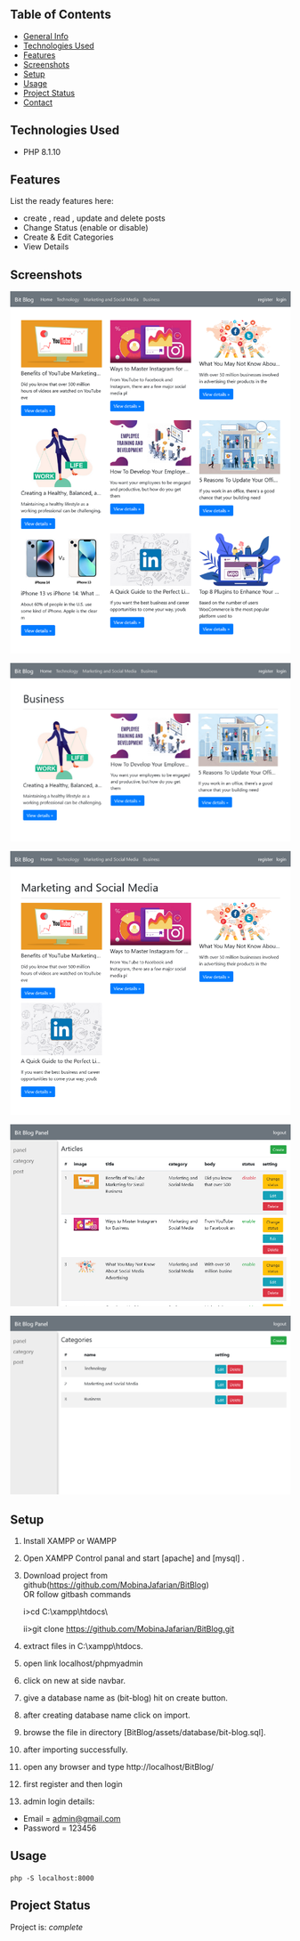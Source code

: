 ## Table of Contents
* [General Info](#general-information)
* [Technologies Used](#technologies-used)
* [Features](#features)
* [Screenshots](#screenshots)
* [Setup](#setup)
* [Usage](#usage)
* [Project Status](#project-status)
* [Contact](#contact)



## Technologies Used
- PHP 8.1.10



## Features
List the ready features here:
- create , read , update and delete posts
- Change Status (enable or disable)
- Create & Edit Categories 
- View Details


## Screenshots
![all posts screenshot](./assets/images/screenshots/Screenshot-Bit%20Blog%20all%20posts.png)

![bussines-category screenshot](./assets/images/screenshots/Screenshot-Bussines.png)

![marketing-category screenshot](./assets/images/screenshots/Screenshot-Marketing%20%26%20social%20media.png)

![posts-panel screenshot](./assets/images/screenshots/Screenshot-posts.png)

![categories-panel screenshot](./assets/images/screenshots/Screenshot-categories%20.png)


## Setup
1. Install XAMPP or WAMPP

2. Open XAMPP Control panal and start [apache] and [mysql] .

3. Download project from github(https://github.com/MobinaJafarian/BitBlog)  
    OR follow gitbash commands
    
    i>cd C:\\xampp\htdocs\
    
    ii>git clone https://github.com/MobinaJafarian/BitBlog.git
    
4. extract files in C:\\xampp\htdocs\.

5. open link localhost/phpmyadmin

6. click on new at side navbar.

7. give a database name as (bit-blog) hit on create button.

8. after creating database name click on import.

9. browse the file in directory
[BitBlog/assets/database/bit-blog.sql].

10. after importing successfully.

11. open any browser and type http://localhost/BitBlog/

12. first register and then login

13. admin login details: 
- Email = admin@gmail.com 
- Password = 123456


## Usage


`php -S localhost:8000`


## Project Status
Project is: _complete_ 




<!-- Optional -->
<!-- ## License -->
<!-- This project is open source and available under the [... License](). -->


